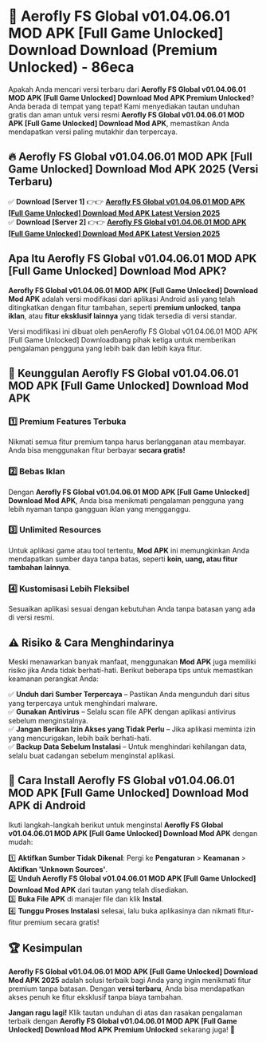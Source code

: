# 🎯 Aerofly FS Global v01.04.06.01 MOD APK [Full Game Unlocked] Download  Download (Premium Unlocked) -  86eca

Apakah Anda mencari versi terbaru dari **Aerofly FS Global v01.04.06.01 MOD APK [Full Game Unlocked] Download Mod APK Premium Unlocked**? Anda berada di tempat yang tepat! Kami menyediakan tautan unduhan gratis dan aman untuk versi resmi **Aerofly FS Global v01.04.06.01 MOD APK [Full Game Unlocked] Download Mod APK**, memastikan Anda mendapatkan versi paling mutakhir dan terpercaya.

## 🔥 Aerofly FS Global v01.04.06.01 MOD APK [Full Game Unlocked] Download Mod APK 2025 (Versi Terbaru)

✅ **Download [Server 1]** 👉👉 [**Aerofly FS Global v01.04.06.01 MOD APK [Full Game Unlocked] Download Mod APK Latest Version 2025**](https://momento.my/?title=Aerofly_FS_Global_v01.04.06.01_MOD_APK_[Full_Game_Unlocked]_Download)  
✅ **Download [Server 2]** 👉👉 [**Aerofly FS Global v01.04.06.01 MOD APK [Full Game Unlocked] Download Mod APK Latest Version 2025**](https://momento.my/?title=Aerofly_FS_Global_v01.04.06.01_MOD_APK_[Full_Game_Unlocked]_Download)  

## Apa Itu Aerofly FS Global v01.04.06.01 MOD APK [Full Game Unlocked] Download Mod APK?

**Aerofly FS Global v01.04.06.01 MOD APK [Full Game Unlocked] Download Mod APK** adalah versi modifikasi dari aplikasi Android asli yang telah ditingkatkan dengan fitur tambahan, seperti **premium unlocked**, **tanpa iklan**, atau **fitur eksklusif lainnya** yang tidak tersedia di versi standar.

Versi modifikasi ini dibuat oleh penAerofly FS Global v01.04.06.01 MOD APK [Full Game Unlocked] Downloadbang pihak ketiga untuk memberikan pengalaman pengguna yang lebih baik dan lebih kaya fitur.

## 🎯 Keunggulan Aerofly FS Global v01.04.06.01 MOD APK [Full Game Unlocked] Download Mod APK

### 1️⃣ Premium Features Terbuka
Nikmati semua fitur premium tanpa harus berlangganan atau membayar. Anda bisa menggunakan fitur berbayar **secara gratis!**

### 2️⃣ Bebas Iklan
Dengan **Aerofly FS Global v01.04.06.01 MOD APK [Full Game Unlocked] Download Mod APK**, Anda bisa menikmati pengalaman pengguna yang lebih nyaman tanpa gangguan iklan yang mengganggu.

### 3️⃣ Unlimited Resources
Untuk aplikasi game atau tool tertentu, **Mod APK** ini memungkinkan Anda mendapatkan sumber daya tanpa batas, seperti **koin, uang, atau fitur tambahan lainnya**.

### 4️⃣ Kustomisasi Lebih Fleksibel
Sesuaikan aplikasi sesuai dengan kebutuhan Anda tanpa batasan yang ada di versi resmi.

## ⚠️ Risiko & Cara Menghindarinya

Meski menawarkan banyak manfaat, menggunakan **Mod APK** juga memiliki risiko jika Anda tidak berhati-hati. Berikut beberapa tips untuk memastikan keamanan perangkat Anda:

✅ **Unduh dari Sumber Terpercaya** – Pastikan Anda mengunduh dari situs yang terpercaya untuk menghindari malware.  
✅ **Gunakan Antivirus** – Selalu scan file APK dengan aplikasi antivirus sebelum menginstalnya.  
✅ **Jangan Berikan Izin Akses yang Tidak Perlu** – Jika aplikasi meminta izin yang mencurigakan, lebih baik berhati-hati.  
✅ **Backup Data Sebelum Instalasi** – Untuk menghindari kehilangan data, selalu buat cadangan sebelum menginstal aplikasi.

## 📌 Cara Install Aerofly FS Global v01.04.06.01 MOD APK [Full Game Unlocked] Download Mod APK di Android

Ikuti langkah-langkah berikut untuk menginstal **Aerofly FS Global v01.04.06.01 MOD APK [Full Game Unlocked] Download Mod APK** dengan mudah:

1️⃣ **Aktifkan Sumber Tidak Dikenal**: Pergi ke **Pengaturan** > **Keamanan** > **Aktifkan 'Unknown Sources'**.  
2️⃣ **Unduh Aerofly FS Global v01.04.06.01 MOD APK [Full Game Unlocked] Download Mod APK** dari tautan yang telah disediakan.  
3️⃣ **Buka File APK** di manajer file dan klik **Instal**.  
4️⃣ **Tunggu Proses Instalasi** selesai, lalu buka aplikasinya dan nikmati fitur-fitur premium secara gratis!

## 🏆 Kesimpulan

**Aerofly FS Global v01.04.06.01 MOD APK [Full Game Unlocked] Download Mod APK 2025** adalah solusi terbaik bagi Anda yang ingin menikmati fitur premium tanpa batasan. Dengan **versi terbaru**, Anda bisa mendapatkan akses penuh ke fitur eksklusif tanpa biaya tambahan.

**Jangan ragu lagi!** Klik tautan unduhan di atas dan rasakan pengalaman terbaik dengan **Aerofly FS Global v01.04.06.01 MOD APK [Full Game Unlocked] Download Mod APK Premium Unlocked** sekarang juga! 🚀
